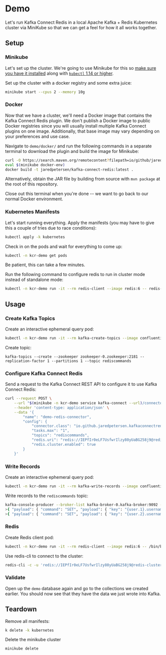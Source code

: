 # Demo
Let's run Kafka Connect Redis in a local Apache Kafka + Redis Kubernetes cluster via MiniKube so that we can get a feel for how it all works together.

## Setup
### Minikube
Let's set up the cluster. We're going to use Minikube for this so [make sure you have it installed](https://minikube.sigs.k8s.io/docs/start/) along with [`kubectl` 1.14 or higher](https://kubernetes.io/docs/tasks/tools/install-kubectl/).

Set up the cluster with a docker registry and some extra juice:
```bash
minikube start --cpus 2 --memory 10g
```

### Docker
Now that we have a cluster, we'll need a Docker image that contains the Kafka Connect Redis plugin. We don't publish a Docker image to public Docker registries since you will usually install multiple Kafka Connect plugins on one image. Additionally, that base image may vary depending on your preferences and use case.

Navigate to `demo/docker/` and run the following commands in a separate terminal to download the plugin and build the image for Minikube:
```bash
curl -O https://search.maven.org/remotecontent?filepath=io/github/jaredpetersen/kafka-connect-redis/1.0.0/kafka-connect-redis-1.0.0.jar
eval $(minikube docker-env)
docker build -t jaredpetersen/kafka-connect-redis:latest .
```

Alternatively, obtain the JAR file by building from source with `mvn package` at the root of this repository.

Close out this terminal when you're done -- we want to go back to our normal Docker environment.

### Kubernetes Manifests
Let's start running everything. Apply the manifests (you may have to give this a couple of tries due to race conditions):
```bash
kubectl apply -k kubernetes
```

Check in on the pods and wait for everything to come up:
```bash
kubectl -n kcr-demo get pods
```

Be patient, this can take a few minutes.

Run the following command to configure redis to run in cluster mode instead of standalone mode:
```bash
kubectl -n kcr-demo run -it --rm redis-client --image redis:6 -- redis-cli --pass IEPfIr0eLF7UsfwrIlzy80yUaBG258j9 --cluster create $(kubectl -n kcr-demo get pods -l app=redis-cluster -o jsonpath='{range.items[*]}{.status.podIP}:6379 ') --cluster-yes
```

## Usage
### Create Kafka Topics
Create an interactive ephemeral query pod:
```bash
kubectl -n kcr-demo run -it --rm kafka-create-topics --image confluentinc/cp-kafka:5.4.3 --command /bin/bash
```

Create topic:
```
kafka-topics --create --zookeeper zookeeper-0.zookeeper:2181 --replication-factor 1 --partitions 1 --topic rediscommands
```

### Configure Kafka Connect Redis
Send a request to the Kafka Connect REST API to configure it to use Kafka Connect Redis:
```bash
curl --request POST \
    --url "$(minikube -n kcr-demo service kafka-connect --url)/connectors" \
    --header 'content-type: application/json' \
    --data '{
        "name": "demo-redis-connector",
        "config": {
            "connector.class": "io.github.jaredpetersen.kafkaconnectredis.sink.RedisSinkConnector",
            "tasks.max": "1",
            "topics": "rediscommands",
            "redis.uri": "redis://IEPfIr0eLF7UsfwrIlzy80yUaBG258j9@redis-cluster",
            "redis.cluster.enabled": true
        }
    }'
```

### Write Records
Create an interactive ephemeral query pod:
```bash
kubectl -n kcr-demo run -it --rm kafka-write-records --image confluentinc/cp-kafka:5.4.3 --command /bin/bash
```

Write records to the `rediscommands` topic:
```bash
kafka-console-producer --broker-list kafka-broker-0.kafka-broker:9092 --topic rediscommands
>{ "payload": { "command": "SET", "payload": { "key": "{user.1}.username", "value": "jetpackmelon22" } }, "schema": { "type": "struct", "fields": [ { "field": "command", "type": "string", "optional": false }, { "field": "payload", "type": "struct", "fields": [ { "field": "key", "type": "string", "optional": false }, { "field": "value", "type": "string", "optional": false }, { "field": "expiration", "type": "struct", "fields": [ { "field": "type", "type": "string", "optional": false }, { "field": "time", "type": "int64", "optional": false } ], "optional": true }, { "field": "condition", "type": "string", "optional": true } ], "optional": false } ], "optional": false } }
>{ "payload": { "command": "SET", "payload": { "key": "{user.2}.username", "value": "anchorgoat74", "expiration": { "type": "EX", "time": 2100 }, "condition": "NX" } }, "schema": { "type": "struct", "fields": [ { "field": "command", "type": "string", "optional": false }, { "field": "payload", "type": "struct", "fields": [ { "field": "key", "type": "string", "optional": false }, { "field": "value", "type": "string", "optional": false }, { "field": "expiration", "type": "struct", "fields": [ { "field": "type", "type": "string", "optional": false }, { "field": "time", "type": "int64", "optional": false } ], "optional": true }, { "field": "condition", "type": "string", "optional": true } ], "optional": false } ], "optional": false } }
```

### Redis
Create Redis client pod:
```bash
kubectl -n kcr-demo run -it --rm redis-client --image redis:6 -- /bin/bash
```

Use redis-cli to connect to the cluster:
```bash
redis-cli -c -u 'redis://IEPfIr0eLF7UsfwrIlzy80yUaBG258j9@redis-cluster'
```

### Validate
Open up the `demo` database again and go to the collections we created earlier. You should now see that they have the data we just wrote into Kafka.

## Teardown
Remove all manifests:
```bash
k delete -k kubernetes
```

Delete the minikube cluster
```bash
minikube delete
```
